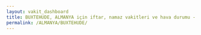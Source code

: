 ```yaml
---
layout: vakit_dashboard
title: BUXTEHUDE, ALMANYA için iftar, namaz vakitleri ve hava durumu - ilçe/eyalet seç
permalink: /ALMANYA/BUXTEHUDE/
---
```


<script type="text/javascript">
  var GLOBAL_COUNTRY = 'ALMANYA';
  var GLOBAL_CITY = 'BUXTEHUDE';
  var GLOBAL_STATE = '';
  var lat = 72;
  var lon = 21;
</script>
